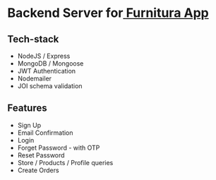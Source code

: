 # **Backend Server for**[ **Furnitura App**](https://github.com/khayrullaev/furnitura-front "Furnitura App")


## Tech-stack

* NodeJS / Express
* MongoDB / Mongoose
* JWT Authentication
* Nodemailer
* JOI schema validation


## Features

* Sign Up
* Email Confirmation
* Login
* Forget Password - with OTP
* Reset Password
* Store / Products / Profile queries
* Create Orders
